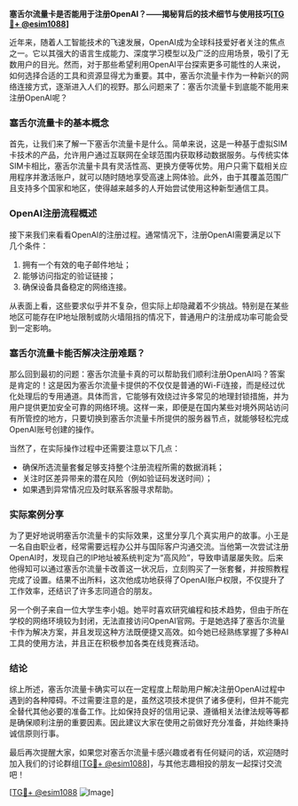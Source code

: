 **塞舌尔流量卡是否能用于注册OpenAI？——揭秘背后的技术细节与使用技巧[[TG💪+ @esim1088](https://t.me/s/esim1088)]**

近年来，随着人工智能技术的飞速发展，OpenAI成为全球科技爱好者关注的焦点之一。它以其强大的语言生成能力、深度学习模型以及广泛的应用场景，吸引了无数用户的目光。然而，对于那些希望利用OpenAI平台探索更多可能性的人来说，如何选择合适的工具和资源显得尤为重要。其中，塞舌尔流量卡作为一种新兴的网络连接方式，逐渐进入人们的视野。那么问题来了：塞舌尔流量卡到底能不能用来注册OpenAI呢？

### 塞舌尔流量卡的基本概念

首先，让我们来了解一下塞舌尔流量卡是什么。简单来说，这是一种基于虚拟SIM卡技术的产品，允许用户通过互联网在全球范围内获取移动数据服务。与传统实体SIM卡相比，塞舌尔流量卡具有灵活性高、更换方便等优势。用户只需下载相关应用程序并激活账户，就可以随时随地享受高速上网体验。此外，由于其覆盖范围广且支持多个国家和地区，使得越来越多的人开始尝试使用这种新型通信工具。

### OpenAI注册流程概述

接下来我们来看看OpenAI的注册过程。通常情况下，注册OpenAI需要满足以下几个条件：
1. 拥有一个有效的电子邮件地址；
2. 能够访问指定的验证链接；
3. 确保设备具备稳定的网络连接。

从表面上看，这些要求似乎并不复杂，但实际上却隐藏着不少挑战。特别是在某些地区可能存在IP地址限制或防火墙阻挡的情况下，普通用户的注册成功率可能会受到一定影响。

### 塞舌尔流量卡能否解决注册难题？

那么回到最初的问题：塞舌尔流量卡真的可以帮助我们顺利注册OpenAI吗？答案是肯定的！这是因为塞舌尔流量卡提供的不仅仅是普通的Wi-Fi连接，而是经过优化处理后的专用通道。具体而言，它能够有效绕过许多常见的地理封锁措施，并为用户提供更加安全可靠的网络环境。这样一来，即便是在国内某些对境外网站访问有所管控的地方，只要切换到塞舌尔流量卡所提供的服务器节点，就能够轻松完成OpenAI账号创建的操作。

当然了，在实际操作过程中还需要注意以下几点：
- 确保所选流量套餐足够支持整个注册流程所需的数据消耗；
- 关注时区差异带来的潜在风险（例如验证码发送时间）；
- 如果遇到异常情况应及时联系客服寻求帮助。

### 实际案例分享

为了更好地说明塞舌尔流量卡的实际效果，这里分享几个真实用户的故事。小王是一名自由职业者，经常需要远程办公并与国际客户沟通交流。当他第一次尝试注册OpenAI时，发现自己的IP地址被系统判定为“高风险”，导致申请屡屡失败。后来他得知可以通过塞舌尔流量卡改善这一状况后，立刻购买了一张套餐，并按照教程完成了设置。结果不出所料，这次他成功地获得了OpenAI账户权限，不仅提升了工作效率，还结识了许多志同道合的朋友。

另一个例子来自一位大学生李小姐。她平时喜欢研究编程和技术趋势，但由于所在学校的网络环境较为封闭，无法直接访问OpenAI官网。于是她选择了塞舌尔流量卡作为解决方案，并且发现这种方法既便捷又高效。如今她已经熟练掌握了多种AI工具的使用方法，并且正在积极参加各类在线竞赛活动。

### 结论

综上所述，塞舌尔流量卡确实可以在一定程度上帮助用户解决注册OpenAI过程中遇到的各种障碍。不过需要注意的是，虽然这项技术提供了诸多便利，但并不能完全替代其他必要的准备工作。比如保持良好的信用记录、遵循相关法律法规等等都是确保顺利注册的重要因素。因此建议大家在使用之前做好充分准备，并始终秉持诚信原则行事。

最后再次提醒大家，如果您对塞舌尔流量卡感兴趣或者有任何疑问的话，欢迎随时加入我们的讨论群组[[TG💪+ @esim1088](https://t.me/s/esim1088)]，与其他志趣相投的朋友一起探讨交流吧！

[[TG💪+ @esim1088](https://t.me/s/esim1088) ![Image](https://i.postimg.cc/4NQfJmqS/Snipaste-2025-05-13-00-14-12.png)]